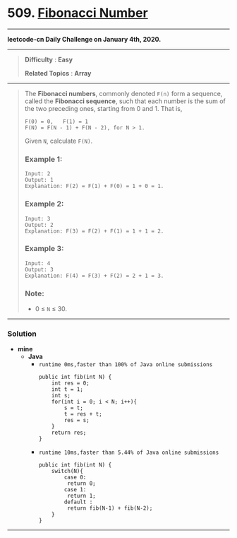 # 509. [Fibonacci Number](https://leetcode.com/problems/fibonacci-number/)
---

**leetcode-cn Daily Challenge on January 4th, 2020.**

---

> **Difficulty** : **Easy**
>
> **Related Topics** : **Array**

---

> The **Fibonacci numbers**, commonly denoted `F(n)` form a sequence, called the **Fibonacci sequence**, such that each number is the sum of the two preceding ones, starting from 0 and 1. That is,
> ```
> F(0) = 0,   F(1) = 1
> F(N) = F(N - 1) + F(N - 2), for N > 1.
> ```
>
> Given `N`, calculate `F(N)`.
>
>
> ### Example 1:
> ```
> Input: 2
> Output: 1
> Explanation: F(2) = F(1) + F(0) = 1 + 0 = 1.
> ```
>
> ### Example 2:
> ```
> Input: 3
> Output: 2
> Explanation: F(3) = F(2) + F(1) = 1 + 1 = 2.
> ```
>
> ### Example 3:
> ```
> Input: 4
> Output: 3
> Explanation: F(4) = F(3) + F(2) = 2 + 1 = 3.
> ```
>
> ### Note:
> * 0 ≤ `N` ≤ 30.

---


### Solution
* **mine**
  * **Java**
    * `runtime 0ms,faster than 100% of Java online submissions`
      ```
      public int fib(int N) {
          int res = 0;
          int t = 1;
          int s;
          for(int i = 0; i < N; i++){
              s = t;
              t = res + t;
              res = s;
          }
          return res;
      }
      ```
    * `runtime 10ms,faster than 5.44% of Java online submissions`
      ```
      public int fib(int N) {
          switch(N){
              case 0:
               return 0;
              case 1:
               return 1;
              default :
               return fib(N-1) + fib(N-2);
          }
      }
      ```
---



